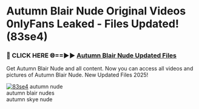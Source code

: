 # Autumn Blair Nude Original Videos 0nlyFans Leaked - Files Updated! (83se4)

<h3>🔴 CLICK HERE 🌐==►► <a href="https://tinyurl.com/4mcuefdz" rel="nofollow">Autumn Blair Nude Updated Files</a></h3>

Get Autumn Blair Nude and all content. Now you can access all videos and pictures of Autumn Blair Nude. New Updated Files 2025!

[![83se4](https://i.imgur.com/StAQSOY.gif)](https://tinyurl.com/4mcuefdz)
autumn nude<br>
autumn blair nudes<br>
autumn skye nude